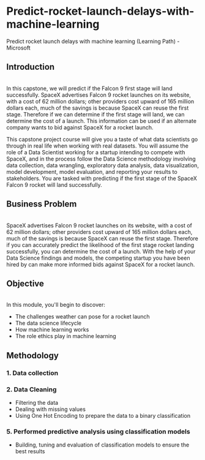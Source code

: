 # Predict-rocket-launch-delays-with-machine-learning
Predict rocket launch delays with machine learning (Learning Path) - Microsoft

## Introduction
\
In this capstone, we will predict if the Falcon 9 first stage will land successfully. SpaceX advertises Falcon 9 rocket launches on its website, with a cost of 62 million dollars; other providers cost upward of 165 million dollars each, much of the savings is because SpaceX can reuse the first stage. Therefore if we can determine if the first stage will land, we can determine the cost of a launch. This information can be used if an alternate company wants to bid against SpaceX for a rocket launch.

This capstone project course will give you a taste of what data scientists go through in real life when working with real datasets. You will assume the role of a Data Scientist working for a startup intending to compete with SpaceX, and in the process follow the Data Science methodology involving data collection, data wrangling, exploratory data analysis, data visualization, model development, model evaluation, and reporting your results to stakeholders. You are tasked with predicting if the first stage of the SpaceX Falcon 9 rocket will land successfully.

## Business Problem
\
SpaceX advertises Falcon 9 rocket launches on its website, with a cost of 62 million dollars; other providers cost upward of 165 million dollars each, much of the savings is because SpaceX can reuse the first stage. Therefore if you can accurately predict the likelihood of the first stage rocket landing successfully, you can determine the cost of a launch. With the help of your Data Science findings and models, the competing startup you have been hired by can make more informed bids against SpaceX for a rocket launch.

## Objective
\
In this module, you'll begin to discover:
- The challenges weather can pose for a rocket launch
- The data science lifecycle
- How machine learning works
- The role ethics play in machine learning

## Methodology
### 1. Data collection
### 2. Data Cleaning
- Filtering the data
- Dealing with missing values
- Using One Hot Encoding to prepare the data to a binary classification
### 5. Performed predictive analysis using classification models
- Building, tuning and evaluation of classification models to ensure the best results
